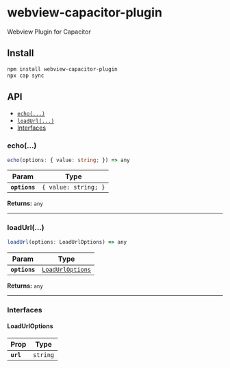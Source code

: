 # webview-capacitor-plugin

Webview Plugin for Capacitor

## Install

```bash
npm install webview-capacitor-plugin
npx cap sync
```

## API

<docgen-index>

* [`echo(...)`](#echo)
* [`loadUrl(...)`](#loadurl)
* [Interfaces](#interfaces)

</docgen-index>

<docgen-api>
<!--Update the source file JSDoc comments and rerun docgen to update the docs below-->

### echo(...)

```typescript
echo(options: { value: string; }) => any
```

| Param         | Type                            |
| ------------- | ------------------------------- |
| **`options`** | <code>{ value: string; }</code> |

**Returns:** <code>any</code>

--------------------


### loadUrl(...)

```typescript
loadUrl(options: LoadUrlOptions) => any
```

| Param         | Type                                                      |
| ------------- | --------------------------------------------------------- |
| **`options`** | <code><a href="#loadurloptions">LoadUrlOptions</a></code> |

**Returns:** <code>any</code>

--------------------


### Interfaces


#### LoadUrlOptions

| Prop      | Type                |
| --------- | ------------------- |
| **`url`** | <code>string</code> |

</docgen-api>
